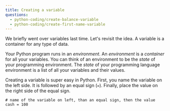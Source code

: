 ```yaml
---
title: Creating a variable
questions:
  - python-coding/create-balance-variable
  - python-coding/create-first-name-variable
---
```


We briefly went over variables last time. Let's revisit the idea. A variable is a container for any type of data.

Your Python program runs in an _environment_. An _environment_ is a _container_ for all your variables. You can think of an environment to be the _state_ of your programming environment. The _state_ of your programming language environment is a list of all your variables and their values.

Creating a variable is super easy in Python. First, you name the variable on the left side. It is followed by an equal sign (`=`). Finally, place the value on the right side of the equal sign.

```
# name of the variable on left, than an equal sign, then the value
cash = 100
```
